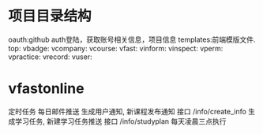 # 项目目录结构
oauth:github auth登陆，获取账号相关信息，项目信息
templates:前端模版文件.
top:
vbadge:
vcompany:
vcourse:
vfast:
vinform:
vinspect:
vperm:
vpractice:
vrecord:
vuser:


# vfastonline
定时任务
每日邮件推送
生成用户通知,  新课程发布通知     接口   /info/create_info
生成学习任务,  新建学习任务推送   接口   /info/studyplan                每天凌晨三点执行
